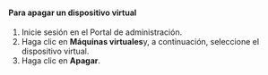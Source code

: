 #### <a name="to-shut-down-a-virtual-device"></a>Para apagar un dispositivo virtual
1. Inicie sesión en el Portal de administración.
2. Haga clic en **Máquinas virtuales**y, a continuación, seleccione el dispositivo virtual.
3. Haga clic en **Apagar**.



<!--HONumber=Nov16_HO2-->


